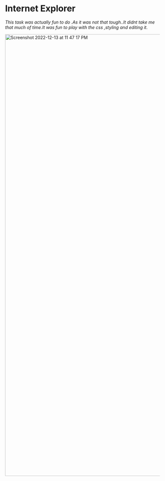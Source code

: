 # **Internet Explorer**
 
*This task was actually fun to do .As it was not that tough..It didnt take me that much of time.It was fun to play with the css ,styling and editing it.*

<img width="1440" alt="Screenshot 2022-12-13 at 11 47 17 PM" src="https://user-images.githubusercontent.com/116485331/207413330-ba1011d6-ea68-4b96-8d73-414d491aab01.png">
